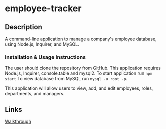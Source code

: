 # employee-tracker

## Description

A command-line application to manage a company's employee database, using Node.js, Inquirer, and MySQL.

### Installation & Usage Instructions

The user should clone the repository from GitHub. This application requires Node.js, Inquirer, console.table and mysql2. To start application run `npm start` To view database from MySQL run `mysql -u root -p`.

This application will allow users to view, add, and edit employees, roles, departments, and managers.

## Links

[Walkthrough](https://drive.google.com/file/d/1S1jH-CJPDVmooHHIcgcSQ1bt3KvGePym/view?usp=sharing)